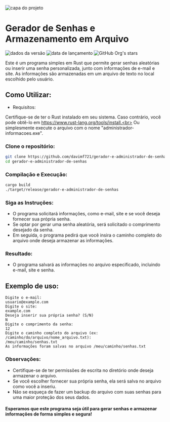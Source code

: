 ![capa do projeto](https://github.com/davimf721/gerador-e-administrador-de-senhas/assets/64716204/d1236904-5163-4f48-8810-d75939032cef)

<h1 > Gerador de Senhas e Armazenamento em Arquivo </h1>


![dados da versão](https://img.shields.io/badge/generator-v0.1.0-brightgreen)
 ![data de lançamento](https://img.shields.io/badge/release%20date-november-red)
![GitHub Org's stars](https://img.shields.io/github/stars/davimf721?style=social)



Este é um programa simples em Rust que permite gerar senhas aleatórias ou inserir uma senha personalizada, junto com informações de e-mail e site. As informações são armazenadas em um arquivo de texto no local escolhido pelo usuário.

## Como Utilizar:

- Requisitos:

Certifique-se de ter o Rust instalado em seu sistema. Caso contrário, você pode obtê-lo em https://www.rust-lang.org/tools/install.<br>
Ou simplesmente execute o arquivo com o nome "administrador-informacoes.exe".

### Clone o repositório:
```bash
git clone https://github.com/davimf721/gerador-e-administrador-de-senhas.git
cd gerador-e-administrador-de-senhas
```
### Compilação e Execução:
```bash
cargo build
./target/release/gerador-e-administrador-de-senhas
```
### Siga as Instruções:

- O programa solicitará informações, como e-mail, site e se você deseja fornecer sua própria senha.
- Se optar por gerar uma senha aleatória, será solicitado o comprimento desejado da senha.
- Em seguida, o programa pedirá que você insira o caminho completo do arquivo onde deseja armazenar as informações.

### Resultado:

- O programa salvará as informações no arquivo especificado, incluindo e-mail, site e senha.

## Exemplo de uso:
```linux
Digite o e-mail:
usuario@example.com
Digite o site:
example.com
Deseja inserir sua própria senha? (S/N)
N
Digite o comprimento da senha:
12
Digite o caminho completo do arquivo (ex: /caminho/do/arquivo/nome_arquivo.txt):
/meu/caminho/senhas.txt
As informações foram salvas no arquivo /meu/caminho/senhas.txt
```
### Observações:
- Certifique-se de ter permissões de escrita no diretório onde deseja armazenar o arquivo.
- Se você escolher fornecer sua própria senha, ela será salva no arquivo como você a inseriu.
- Não se esqueça de fazer um backup do arquivo com suas senhas para uma maior proteção dos seus dados.

#### Esperamos que este programa seja útil para gerar senhas e armazenar informações de forma simples e segura!





